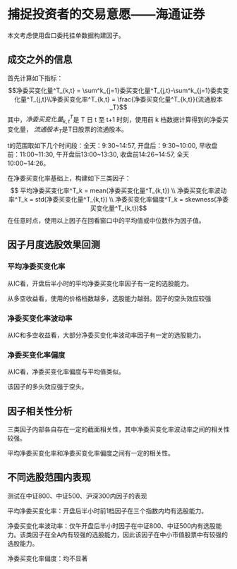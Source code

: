 # 捕捉投资者的交易意愿——海通证券

本文考虑使用盘口委托挂单数据构建因子。

## 成交之外的信息

首先计算如下指标：
$$净委买变化量^T_{k,t} = \sum^k_{j=1}委买变化量^T_{j,t}-\sum^k_{j=1}委卖变化量^T_{j,t}\\净委买变化率^T_{k,t} = \frac{净委买变化量^T_{k,t}}{流通股本_T}$$
其中，$净委买变化量^T_{k,t}$是 T 日 t 至 t+1 时刻，使用前 k 档数据计算得到的净委买变化量， $流通股本_T$是T日股票的流通股本。

t的范围取如下几个时间段：全天：9:30~14:57, 开盘后：9:30~10:00, 早收盘前：11:00~11:30, 午开盘后13:00~13:30, 收盘前14:26~14:57, 全天10:00~14:26。

在净委买变化率基础上，构建如下三类因子：
$$ 平均净委买变化率^T_k = mean(净委买变化量^T_{k,t}) \\
净委买变化率波动率^T_k = std(净委买变化量^T_{k,t}) \\
净委买变化率偏度^T_k = skewness(净委买变化量^T_{k,t})$$
在任意时点，使用以上因子在回看窗口中的平均值或中位数作为因子值。

## 因子月度选股效果回测

### 平均净委买变化率

从IC看，开盘后半小时的平均净委买变化率因子有一定的选股能力。

从多空收益看，使用的价格档数越多，选股能力越弱。因子的空头效应较强

### 净委买变化率波动率

从IC和多空收益看，大部分净委买变化率波动率因子有一定的选股能力。

### 净委买变化率偏度

从IC看，净委买变化率偏度与平均值类似。

该因子的多头效应强于空头。

## 因子相关性分析

三类因子内部各自存在一定的截面相关性，其中净委买变化率波动率之间的相关性较强。

平均净委买变化率和净委买变化率偏度之间有一定的相关性。

## 不同选股范围内表现

测试在中证800、中证500、沪深300内因子的表现

平均净委买变化率：开盘后半小时前1档因子在三个指数内均有选股能力。

净委买变化率波动率：仅午开盘后半小时因子在中证800、中证500内有选股能力。该类因子在全A内有较强的选股能力，因此该因子在中小市值股票中有较强的选股能力。

净委买变化率偏度：均不显著


